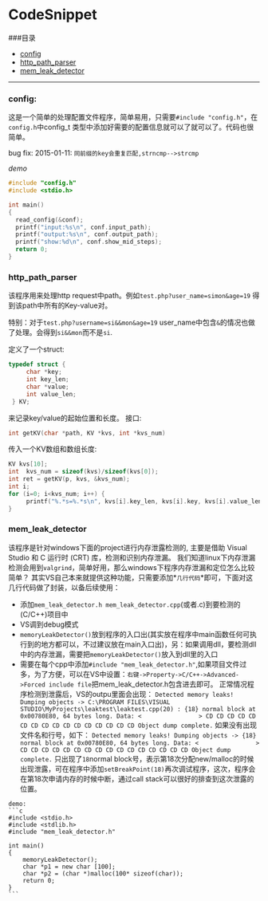 CodeSnippet
===========
###目录
* [config](#config)
* [http_path_parser](#http_path_parser)
* [mem_leak_detector](#mem_leak_detector)

-------------

<a name="config"></a>
### config:
  这是一个简单的处理配置文件程序，简单易用，只需要`#include "config.h"`，在`config.h`中config_t 类型中添加好需要的配置信息就可以了就可以了。代码也很简单。
  
  bug fix:
  2015-01-11: `同前缀的key会重复匹配,strncmp-->strcmp`
  
  *demo*
  ``` c
  #include "config.h"
  #include <stdio.h>
  
  int main()
  {
  	read_config(&conf);
  	printf("input:%s\n", conf.input_path);
  	printf("output:%s\n", conf.output_path);
  	printf("show:%d\n", conf.show_mid_steps);
  	return 0;
  }
  ```
<a name="http_path_parser"></a>
### http_path_parser
   该程序用来处理http request中path。例如`test.php?user_name=simon&age=19`
   得到该path中所有的Key-value对。
   
   特别：对于`test.php?username=si&&mon&age=19` user_name中包含`&`的情况也做了处理。会得到`si&&mon`而不是`si`.
   
   定义了一个struct:
   ```c
   typedef struct {
	    char *key;
	    int key_len;
	    char *value;
	    int value_len;
	} KV;
   ```
   来记录key/value的起始位置和长度。
   接口:
   ```c
   int getKV(char *path, KV *kvs, int *kvs_num)
   ```
   传入一个KV数组和数组长度:
   ```c
   KV kvs[10];
   int  kvs_num = sizeof(kvs)/sizeof(kvs[0]);
   int ret = getKV(p, kvs, &kvs_num);
   int i;
   for (i=0; i<kvs_num; i++) {
        printf("%.*s=%.*s\n", kvs[i].key_len, kvs[i].key, kvs[i].value_len, kvs[i].value);
   }
   ```
<a name="mem_leak_detector"></a>
### mem_leak_detector
   该程序是针对windows下面的project进行内存泄露检测的, 主要是借助 Visual Studio 和 C 运行时 (CRT) 库，检测和识别内存泄漏。
   我们知道linux下内存泄漏检测会用到`valgrind`，简单好用，那么windows下程序内存泄漏和定位怎么比较简单？
   其实VS自己本来就提供这种功能，只需要添加*`几行代码`*即可，下面对这几行代码做了封装，以备后续使用：
   * 添加`mem_leak_detector.h mem_leak_detector.cpp`(或者.c)到要检测的(C/C++)项目中
   * VS调到debug模式
   * `memoryLeakDetector()`放到程序的入口出(其实放在程序中main函数任何可执行到的地方都可以，不过建议放在main入口出)，另：如果调用dll，要检测dll中的内存泄漏，需要把`memoryLeakDetector()`放入到dll里的入口
   * 需要在每个cpp中添加`#include "mem_leak_detector.h"`,如果项目文件过多，为了方便，可以在VS中设置：`右键->Property->C/C++->Advanced->Forced include file`把mem_leak_detector.h包含进去即可。
   正常情况程序检测到泄露后，VS的outpu里面会出现：
    ```
    Detected memory leaks!
    Dumping objects ->
    C:\PROGRAM FILES\VISUAL STUDIO\MyProjects\leaktest\leaktest.cpp(20) : {18}
    normal block at 0x00780E80, 64 bytes long.
     Data: <                > CD CD CD CD CD CD CD CD CD CD CD CD CD CD CD CD
    Object dump complete.
    ```
    如果没有出现文件名和行号，如下：
    ```
    Detected memory leaks!
    Dumping objects ->
    {18} normal block at 0x00780E80, 64 bytes long.
    Data: <                > CD CD CD CD CD CD CD CD CD CD CD CD CD CD CD CD
    Object dump complete.
    ```
    只出现了`18`normal block号，表示第18次分配new/malloc的时候出现泄露，可在程序中添加`setBreakPoint(18)`再次调试程序，这次，程序会在第18次申请内存的时候中断，通过call stack可以很好的排查到这次泄露的位置。
    
    demo:
    ```c
    #include <stdio.h>
    #include <stdlib.h>
    #include "mem_leak_detector.h"

    int main()
    {
	    memoryLeakDetector();
	    char *p1 = new char [100];
	    char *p2 = (char *)malloc(100* sizeof(char));
	    return 0;
    }
    ```
    
   
